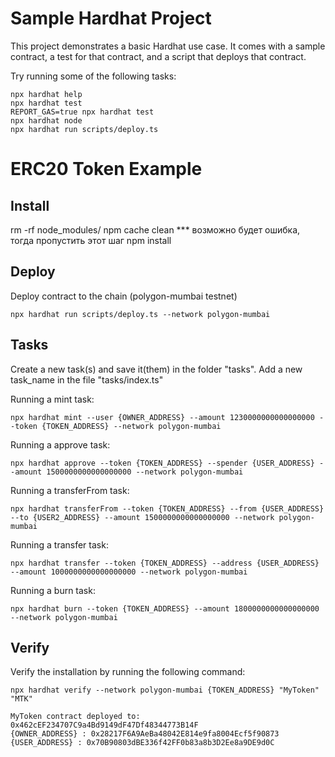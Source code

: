 # Sample Hardhat Project

This project demonstrates a basic Hardhat use case. It comes with a sample contract, a test for that contract, and a script that deploys that contract.

Try running some of the following tasks:

```shell
npx hardhat help
npx hardhat test
REPORT_GAS=true npx hardhat test
npx hardhat node
npx hardhat run scripts/deploy.ts
```

# ERC20 Token Example

## Install
rm -rf node_modules/
npm cache clean     *** возможно будет ошибка, тогда пропустить этот шаг
npm install

## Deploy
Deploy contract to the chain (polygon-mumbai testnet)
```shell
npx hardhat run scripts/deploy.ts --network polygon-mumbai
```

## Tasks
Create a new task(s) and save it(them) in the folder "tasks". Add a new task_name in the file "tasks/index.ts"

Running a mint task:
```shell
npx hardhat mint --user {OWNER_ADDRESS} --amount 1230000000000000000 --token {TOKEN_ADDRESS} --network polygon-mumbai
```

Running a approve task:
```shell
npx hardhat approve --token {TOKEN_ADDRESS} --spender {USER_ADDRESS} --amount 1500000000000000000 --network polygon-mumbai
```

Running a transferFrom task:
```shell
npx hardhat transferFrom --token {TOKEN_ADDRESS} --from {USER_ADDRESS} --to {USER2_ADDRESS} --amount 1500000000000000000 --network polygon-mumbai
```

Running a transfer task:
```shell
npx hardhat transfer --token {TOKEN_ADDRESS} --address {USER_ADDRESS} --amount 1000000000000000000 --network polygon-mumbai
```

Running a burn task:
```shell
npx hardhat burn --token {TOKEN_ADDRESS} --amount 1800000000000000000 --network polygon-mumbai
```

## Verify
Verify the installation by running the following command:
```shell
npx hardhat verify --network polygon-mumbai {TOKEN_ADDRESS} "MyToken" "MTK"
```

```shell
MyToken contract deployed to: 0x462cEF234707C9a4Bd9149dF47Df48344773B14F
{OWNER_ADDRESS} : 0x28217F6A9AeBa48042E814e9fa8004Ecf5f90873
{USER_ADDRESS} : 0x70B90803dBE336f42FF0b83a8b3D2Ee8a9DE9d0C
```
